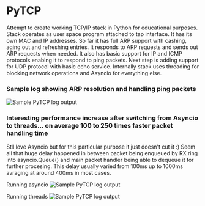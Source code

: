 # PyTCP

Attempt to create working TCP/IP stack in Python for educational purposes. Stack operates as user space program attached to tap interface. It has its own MAC and IP addresses. So far it has full ARP support with cashing, aging out and refreshing entries. It responds to ARP requests and sends out ARP requests when needed. It also has basic support for IP and ICMP protocols enablng it to respond to ping packets. Next step is adding support for UDP protocol with basic echo service. Internally stack uses threading for blocking network operations and Asyncio for everything else.

### Sample log showing ARP resolution and handling ping packets
![Sample PyTCP log output](https://github.com/ccie18643/PyTCP/blob/main/pictures/log_01.png)


### Interesting performance increase after switching from Asyncio to threads... on average 100 to 250 times faster packet handling time

Stll love Asyncio but for this particular purpose it just doesn't cut it :) Seem all that huge delay happened in between packet being enqueued by RX ring into asyncio.Queue() and main packet handler being able to dequeue it for further procesing. This delay usually varied from 100ms up to 1000ms avraging at around 400ms in most cases.

Running asyncio
![Sample PyTCP log output](https://github.com/ccie18643/PyTCP/blob/main/pictures/log_02.png)

Running threads
![Sample PyTCP log output](https://github.com/ccie18643/PyTCP/blob/main/pictures/log_03.png)
